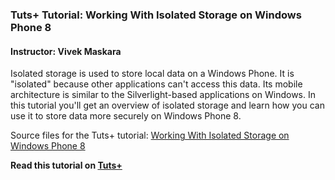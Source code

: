 ### Tuts+ Tutorial: Working With Isolated Storage on Windows Phone 8

#### Instructor: Vivek Maskara

Isolated storage is used to store local data on a Windows Phone. It is "isolated" because other applications can't access this data. Its mobile architecture is similar to the Silverlight-based applications on Windows. In this tutorial you'll get an overview of isolated storage and learn how you can use it to store data more securely on Windows Phone 8.

Source files for the Tuts+ tutorial: [Working With Isolated Storage on Windows Phone 8](http://code.tutsplus.com/tutorials/working-with-isolated-storage-on-windows-phone-8--cms-22778)

**Read this tutorial on [Tuts+](https://code.tutsplus.com)**
